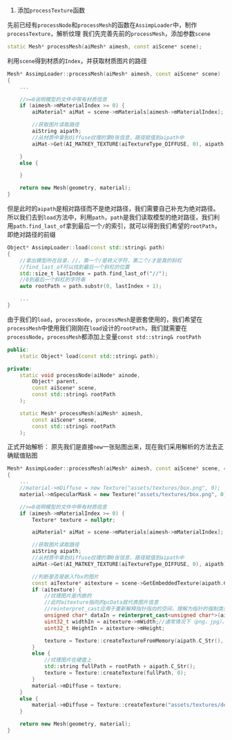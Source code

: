 1. 添加`processTexture`函数

先前已经有`processNode`和`processMesh`的函数在`AssimpLoader`中，制作`processTexture`，解析纹理
我们先完善先前的`processMesh`，添加参数`scene`
```cpp
static Mesh* processMesh(aiMesh* aimesh, const aiScene* scene);
```
利用`scene`得到材质的`Index`，并获取材质图片的路径
```cpp
Mesh* AssimpLoader::processMesh(aiMesh* aimesh, const aiScene* scene)
{
	...

	//>=0说明模型的文件中带有材质信息
	if (aimesh->mMaterialIndex >= 0) {
		aiMaterial* aiMat = scene->mMaterials[aimesh->mMaterialIndex];

		//获取图片读取路径
		aiString aipath;
		//从材质中拿到diffuse纹理的第0张信息，路径赋值到aipath中
		aiMat->Get(AI_MATKEY_TEXTURE(aiTextureType_DIFFUSE, 0), aipath);

	}
	else {

	}

	return new Mesh(geometry, material);
}
```
但是此时的`aipath`是相对路径而不是绝对路径，我们需要自己补充为绝对路径。
所以我们去到`load`方法中，利用`path`，`path`是我们读取模型的绝对路径，我们利用`path.find_last_of`拿到最后一个`/`的索引，就可以得到我们希望的`rootPath`，即绝对路径的前缀
```cpp
Object* AssimpLoader::load(const std::string& path)
{
	//拿出模型所在目录，//，第一个/是转义字符，第二个/才是真的斜杠
	//find_last_of可以找到最后一个斜杠的位置
	std::size_t lastIndex = path.find_last_of("//");
	//0到最后一个斜杠的字符串
	auto rootPath = path.substr(0, lastIndex + 1);

	...
}
```
由于我们的`load`，`processNode`，`processMesh`是嵌套使用的，我们希望在`processMesh`中使用我们刚刚在`load`设计的`rootPath`，我们就需要在`processNode`，`processMesh`都添加上变量`const std::string& rootPath`
```cpp
public:
	static Object* load(const std::string& path);

private:
	static void processNode(aiNode* ainode, 
		Object* parent, 
		const aiScene* scene,
		const std::string& rootPath
	);

	static Mesh* processMesh(aiMesh* aimesh, 
		const aiScene* scene,
		const std::string& rootPath
	);
```
正式开始解析：
原先我们是直接`new`一张贴图出来，现在我们采用解析的方法去正确赋值贴图
```cpp
Mesh* AssimpLoader::processMesh(aiMesh* aimesh, const aiScene* scene, const std::string& rootPath)
{
	...
	//material->mDiffuse = new Texture("assets/textures/box.png", 0);
	material->mSpecularMask = new Texture("assets/textures/box.png", 0);

	//>=0说明模型的文件中带有材质信息
	if (aimesh->mMaterialIndex >= 0) {
		Texture* texture = nullptr;

		aiMaterial* aiMat = scene->mMaterials[aimesh->mMaterialIndex];

		//获取图片读取路径
		aiString aipath;
		//从材质中拿到diffuse纹理的第0张信息，路径赋值到aipath中
		aiMat->Get(AI_MATKEY_TEXTURE(aiTextureType_DIFFUSE, 0), aipath);

		//判断是否是嵌入fbx的图片
		const aiTexture* aitexture = scene->GetEmbeddedTexture(aipath.C_Str());
		if (aitexture) {
			//纹理图片是内嵌的
			//此时aitexture指向的pcData就代表图片信息
			//reinterpret_cast应用于重新解释指针指向的空间，理解为指针的强制类型转换
			unsigned char* dataIn = reinterpret_cast<unsigned char*>(aitexture->pcData);
			uint32_t widthIn = aitexture->mWidth;//通常情况下（png，jpg），代表了整张图片大小
			uint32_t HeightIn = aitexture->mHeight;

			texture = Texture::createTextureFromMemory(aipath.C_Str(), 0, dataIn, widthIn, HeightIn);
		}
		else {
			//纹理图片在硬盘上
			std::string fullPath = rootPath + aipath.C_Str();
			texture = Texture::createTexture(fullPath, 0);
		}
		material->mDiffuse = texture;
	}
	else {
		material->mDiffuse = Texture::createTexture("assets/textures/defaultTexture.jpg", 0);
	}

	return new Mesh(geometry, material);
}
```

<!--stackedit_data:
eyJoaXN0b3J5IjpbMjEyNDM3MDY3MiwtNzQ3NDkxODgzLC0xNz
QwODg5NTE2LDk3NzgxNzg5M119
-->